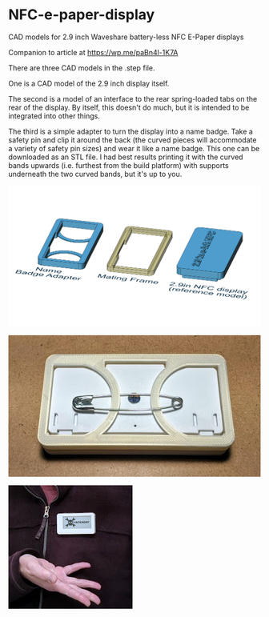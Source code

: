 # NFC-e-paper-display
CAD models for 2.9 inch Waveshare battery-less NFC E-Paper displays

Companion to article at https://wp.me/paBn4l-1K7A

There are three CAD models in the .step file.

One is a CAD model of the 2.9 inch display itself.

The second is a model of an interface to the rear spring-loaded tabs on the rear of the display. By itself, this doesn't do much, but it is intended to be integrated into other things.

The third is a simple adapter to turn the display into a name badge. Take a safety pin and clip it around the back (the curved pieces will accommodate a variety of safety pin sizes) and wear it like a name badge.  This one can be downloaded as an STL file. I had best results printing it with the curved bands upwards (i.e. furthest from the build platform) with supports underneath the two curved bands, but it's up to you.

![CAD Models](https://github.com/DPHAD/NFC-e-paper-display/blob/master/2.9in%20NFC%20E-ink%20Display%20CAD%20Models.png)

![Back Pin](https://github.com/DPHAD/NFC-e-paper-display/blob/master/IMG_20200521_130158.jpg)

![Name Badge](https://github.com/DPHAD/NFC-e-paper-display/blob/master/IMG_20200521_173731.jpg)
